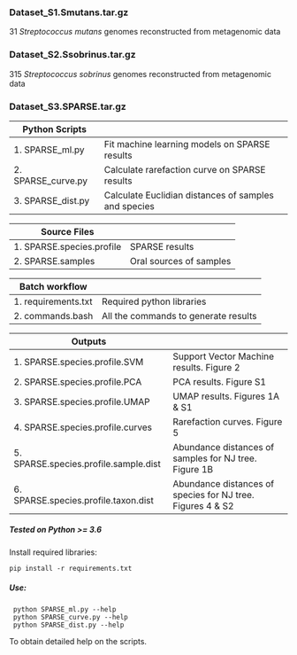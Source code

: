 ### Dataset_S1.Smutans.tar.gz
31 _Streptococcus mutans_ genomes reconstructed from metagenomic data

### Dataset_S2.Ssobrinus.tar.gz
315 _Streptococcus sobrinus_ genomes reconstructed from metagenomic data

### Dataset_S3.SPARSE.tar.gz
|**Python Scripts** |      |
|----------------|------|
|1. SPARSE_ml.py   | Fit machine learning models on SPARSE results |
|2. SPARSE_curve.py| Calculate rarefaction curve on SPARSE results |
|3. SPARSE_dist.py | Calculate Euclidian distances of samples and species|

|**Source Files**  |      |
|----------------|------|
|1. SPARSE.species.profile| SPARSE results |
|2. SPARSE.samples| Oral sources of samples |

|**Batch workflow**| |
|----------------|------|
|1. requirements.txt| Required python libraries |
|2. commands.bash| All the commands to generate results |

|**Outputs**| |
|----------------|------|
|1. SPARSE.species.profile.SVM| Support Vector Machine results. Figure 2 |
|2. SPARSE.species.profile.PCA| PCA results. Figure S1 |
|3. SPARSE.species.profile.UMAP| UMAP results. Figures 1A & S1 |
|4. SPARSE.species.profile.curves| Rarefaction curves. Figure 5 |
|5. SPARSE.species.profile.sample.dist| Abundance distances of samples for NJ tree. Figure 1B |
|6. SPARSE.species.profile.taxon.dist| Abundance distances of species for NJ tree. Figures 4 & S2 |

##### Tested on Python >= 3.6
Install required libraries:
```
pip install -r requirements.txt
```

##### Use: 
```
 python SPARSE_ml.py --help
 python SPARSE_curve.py --help
 python SPARSE_dist.py --help
```
To obtain detailed help on the scripts. 
